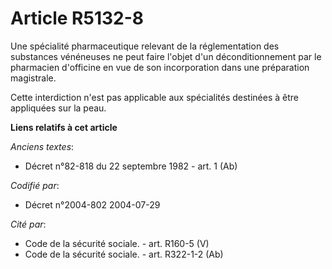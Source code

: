 # Article R5132-8

Une spécialité pharmaceutique relevant de la réglementation des substances vénéneuses ne peut faire l'objet d'un
déconditionnement par le pharmacien d'officine en vue de son incorporation dans une préparation magistrale.

Cette interdiction n'est pas applicable aux spécialités destinées à être appliquées sur la peau.

**Liens relatifs à cet article**

_Anciens textes_:

  - Décret n°82-818 du 22 septembre 1982 - art. 1 (Ab)

_Codifié par_:

  - Décret n°2004-802 2004-07-29

_Cité par_:

  - Code de la sécurité sociale. - art. R160-5 (V)
  - Code de la sécurité sociale. - art. R322-1-2 (Ab)
